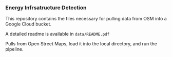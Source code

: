 ### Energy Infrsatructure Detection
This repository contains the files necessary for pulling data from OSM into a Google Cloud bucket.

A detailed readme is available in `data/README.pdf`

Pulls from Open Street Maps, load it into the local directory, and run the pipeline.